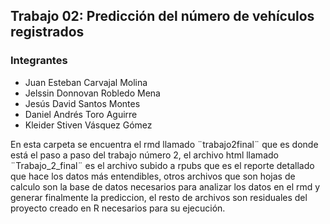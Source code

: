 ## Trabajo 02: Predicción del número de vehículos registrados

### Integrantes 

- Juan Esteban Carvajal Molina
- Jelssin Donnovan Robledo Mena
- Jesús David Santos Montes
- Daniel Andrés Toro Aguirre
- Kleider Stiven Vásquez Gómez

En esta carpeta se encuentra el rmd llamado ¨trabajo2final¨ que es donde está el paso a paso del trabajo número 2, el archivo html llamado ¨Trabajo_2_final¨ es el archivo subido a rpubs que es el reporte detallado que hace los datos más entendibles, otros archivos que son hojas de calculo son la base de datos necesarios para analizar los datos en el rmd y generar finalmente la prediccion, el resto de archivos son residuales del proyecto creado en R necesarios para su ejecución.
